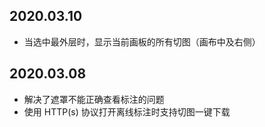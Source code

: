 ## 2020.03.10
- 当选中最外层时，显示当前画板的所有切图（画布中及右侧）

## 2020.03.08
- 解决了遮罩不能正确查看标注的问题
- 使用 HTTP(s) 协议打开离线标注时支持切图一键下载
